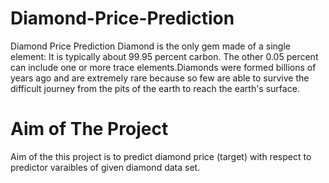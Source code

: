 # Diamond-Price-Prediction
Diamond Price Prediction
Diamond is the only gem made of a single element: It is typically about 99.95 percent carbon. The other 0.05 percent can include one or more trace elements.Diamonds were formed billions of years ago and are extremely rare because so few are able to survive the difficult journey from the pits of the earth to reach the earth's surface.

# Aim of The Project
Aim of the this project is to predict diamond price (target) with respect to predictor varaibles of given diamond data set.
